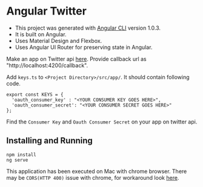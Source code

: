 # Angular Twitter

* This project was generated with [Angular CLI](https://github.com/angular/angular-cli) version 1.0.3. 
* It is built on Angular. 
* Uses Material Design and Flexbox.
* Uses Angular UI Router for preserving state in Angular.

Make an app on Twitter api [here](https://apps.twitter.com/). Provide callback url as "http://localhost:4200/callback".

Add `keys.ts` to `<Project Directory>/src/app/`. It should contain following code.

```
export const KEYS = {
  'oauth_consumer_key' : "<YOUR CONSUMER KEY GOES HERE>",
  'oauth_consumer_secret': "<YOUR CONSUMER SECRET GOES HERE>"
};
```

Find the `Consumer Key` and `Oauth Consumer Secret` on your app on twitter api.

## Installing and Running
```
npm install
ng serve
```

This application has been executed on Mac with chrome browser.
There may be `CORS(HTTP 400)` issue with chrome, for workaround look [here](http://stackoverflow.com/questions/3102819/disable-same-origin-policy-in-chrome).

